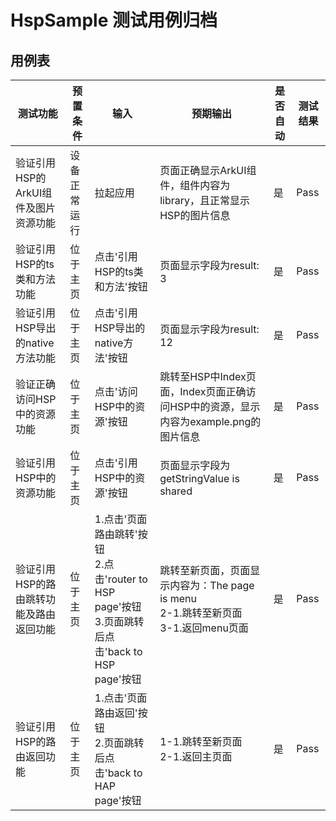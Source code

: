 # HspSample 测试用例归档

## 用例表

| 测试功能                 | 预置条件     | 输入                                                            | 预期输出                                                   |是否自动|测试结果|
|----------------------|----------|---------------------------------------------------------------|--------------------------------------------------------|--------------------------------|--------------------------------|
| 验证引用HSP的ArkUI组件及图片资源功能 | 	设备正常运行  | 拉起应用 | 页面正确显示ArkUI组件，组件内容为library，且正常显示HSP的图片信息 |是|Pass|
| 验证引用HSP的ts类和方法功能     | 位于主页     | 点击'引用HSP的ts类和方法'按钮                                    | 页面显示字段为result: 3                            |是|Pass|
| 验证引用HSP导出的native方法功能 | 位于主页     | 点击'引用HSP导出的native方法'按钮                       | 页面显示字段为result: 12                           |是|Pass|
| 验证正确访问HSP中的资源功能      | 位于主页     | 点击'访问HSP中的资源'按钮                                 | 跳转至HSP中Index页面，Index页面正确访问HSP中的资源，显示内容为example.png的图片信息 |是|Pass|
| 验证引用HSP中的资源功能        | 	位于主页    | 点击'引用HSP中的资源'按钮                                 | 页面显示字段为getStringValue is shared             |是|Pass|
| 验证引用HSP的路由跳转功能及路由返回功能 | 位于主页     | 1.点击'页面路由跳转'按钮<br/>2.点击'router to HSP page'按钮<br/>3.页面跳转后点击'back to HSP page'按钮| 跳转至新页面，页面显示内容为：The page is menu<br/>2-1.跳转至新页面<br/>3-1.返回menu页面 |是|Pass|
| 验证引用HSP的路由返回功能       | 位于主页 | 1.点击'页面路由返回'按钮<br/>2.页面跳转后点击'back to HAP page'按钮             | 1-1.跳转至新页面<br/>2-1.返回主页面    |是|Pass|